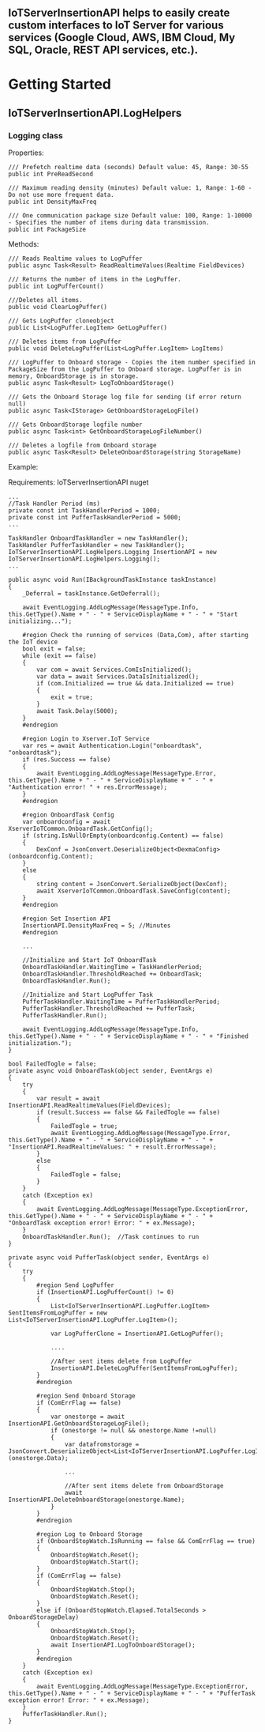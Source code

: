 ## IoTServerInsertionAPI helps to easily create custom interfaces to IoT Server for various services (Google Cloud, AWS, IBM Cloud, My SQL, Oracle, REST API services, etc.).

# Getting Started

## IoTServerInsertionAPI.LogHelpers

### Logging class

Properties:

    /// Prefetch realtime data (seconds) Default value: 45, Range: 30-55
    public int PreReadSecond

    /// Maximum reading density (minutes) Default value: 1, Range: 1-60 - Do not use more frequent data.
    public int DensityMaxFreq

    /// One communication package size Default value: 100, Range: 1-10000 - Specifies the number of items during data transmission.
    public int PackageSize

Methods:

    /// Reads Realtime values to LogPuffer
    public async Task<Result> ReadRealtimeValues(Realtime FieldDevices)

    /// Returns the number of items in the LogPuffer.
    public int LogPufferCount()

    ///Deletes all items.
    public void ClearLogPuffer()

    /// Gets LogPuffer cloneobject
    public List<LogPuffer.LogItem> GetLogPuffer()

    /// Deletes items from LogPuffer  
    public void DeleteLogPuffer(List<LogPuffer.LogItem> LogItems)

    /// LogPuffer to Onboard storage - Copies the item number specified in PackageSize from the LogPuffer to Onboard storage. LogPuffer is in memory, OnboardStorage is in storage.
    public async Task<Result> LogToOnboardStorage()

    /// Gets the Onboard Storage log file for sending (if error return null)  
    public async Task<IStorage> GetOnboardStorageLogFile()

    /// Gets OnboardStorage logfile number  
    public async Task<int> GetOnboardStorageLogFileNumber()

    /// Deletes a logfile from Onboard storage   
    public async Task<Result> DeleteOnboardStorage(string StorageName)

Example:

Requirements: IoTServerInsertionAPI nuget

    ...
    //Task Handler Period (ms)
    private const int TaskHandlerPeriod = 1000;
    private const int PufferTaskHandlerPeriod = 5000;
    ...

    TaskHandler OnboardTaskHandler = new TaskHandler();
    TaskHandler PufferTaskHandler = new TaskHandler();
    IoTServerInsertionAPI.LogHelpers.Logging InsertionAPI = new IoTServerInsertionAPI.LogHelpers.Logging();
    ...

    public async void Run(IBackgroundTaskInstance taskInstance)
    {
        _Deferral = taskInstance.GetDeferral();

        await EventLogging.AddLogMessage(MessageType.Info, this.GetType().Name + " - " + ServiceDisplayName + " - " + "Start initializing...");

        #region Check the running of services (Data,Com), after starting the IoT device
        bool exit = false;
        while (exit == false)
        {
            var com = await Services.ComIsInitialized();
            var data = await Services.DataIsInitialized();
            if (com.Initialized == true && data.Initialized == true)
            {
                exit = true;
            }
            await Task.Delay(5000);
        }
        #endregion

        #region Login to Xserver.IoT Service
        var res = await Authentication.Login("onboardtask", "onboardtask");
        if (res.Success == false)
        {
            await EventLogging.AddLogMessage(MessageType.Error, this.GetType().Name + " - " + ServiceDisplayName + " - " + "Authentication error! " + res.ErrorMessage);
        }
        #endregion

        #region OnboardTask Config
        var onboardconfig = await XserverIoTCommon.OnboardTask.GetConfig();
        if (string.IsNullOrEmpty(onboardconfig.Content) == false)
        {
            DexConf = JsonConvert.DeserializeObject<DexmaConfig>(onboardconfig.Content);
        }
        else
        {
            string content = JsonConvert.SerializeObject(DexConf);
            await XserverIoTCommon.OnboardTask.SaveConfig(content);
        }
        #endregion

        #region Set Insertion API
        InsertionAPI.DensityMaxFreq = 5; //Minutes
        #endregion
        
        ...

        //Initialize and Start IoT OnboardTask
        OnboardTaskHandler.WaitingTime = TaskHandlerPeriod;
        OnboardTaskHandler.ThresholdReached += OnboardTask;
        OnboardTaskHandler.Run();

        //Initialize and Start LogPuffer Task
        PufferTaskHandler.WaitingTime = PufferTaskHandlerPeriod;
        PufferTaskHandler.ThresholdReached += PufferTask;
        PufferTaskHandler.Run();

        await EventLogging.AddLogMessage(MessageType.Info, this.GetType().Name + " - " + ServiceDisplayName + " - " + "Finished initialization.");
    }

    bool FailedTogle = false;
    private async void OnboardTask(object sender, EventArgs e)
    {
        try
        {
            var result = await InsertionAPI.ReadRealtimeValues(FieldDevices);
            if (result.Success == false && FailedTogle == false)
            {
                FailedTogle = true;
                await EventLogging.AddLogMessage(MessageType.Error, this.GetType().Name + " - " + ServiceDisplayName + " - " + "InsertionAPI.ReadRealtimeValues: " + result.ErrorMessage);
            }
            else
            {
                FailedTogle = false;
            }
        }
        catch (Exception ex)
        {
            await EventLogging.AddLogMessage(MessageType.ExceptionError, this.GetType().Name + " - " + ServiceDisplayName + " - " + "OnboardTask exception error! Error: " + ex.Message);
        }
        OnboardTaskHandler.Run();  //Task continues to run
    }

    private async void PufferTask(object sender, EventArgs e)
    {
        try
        {
            #region Send LogPuffer
            if (InsertionAPI.LogPufferCount() != 0)
            {
                List<IoTServerInsertionAPI.LogPuffer.LogItem> SentItemsFromLogPuffer = new List<IoTServerInsertionAPI.LogPuffer.LogItem>();

                var LogPufferClone = InsertionAPI.GetLogPuffer();

                ....

                //After sent items delete from LogPuffer
                InsertionAPI.DeleteLogPuffer(SentItemsFromLogPuffer);
            }
            #endregion

            #region Send Onboard Storage
            if (ComErrFlag == false)
            {
                var onestorge = await InsertionAPI.GetOnboardStorageLogFile();
                if (onestorge != null && onestorge.Name !=null)
                {
                    var datafromstorage = JsonConvert.DeserializeObject<List<IoTServerInsertionAPI.LogPuffer.LogItem>>(onestorge.Data);

                    ...

                    //After sent items delete from OnboardStorage
                    await InsertionAPI.DeleteOnboardStorage(onestorge.Name);
                }
            }
            #endregion

            #region Log to Onboard Storage
            if (OnboardStopWatch.IsRunning == false && ComErrFlag == true)
            {
                OnboardStopWatch.Reset();
                OnboardStopWatch.Start();
            }
            if (ComErrFlag == false)
            {
                OnboardStopWatch.Stop();
                OnboardStopWatch.Reset();
            }
            else if (OnboardStopWatch.Elapsed.TotalSeconds > OnboardStorageDelay)
            {
                OnboardStopWatch.Stop();
                OnboardStopWatch.Reset();
                await InsertionAPI.LogToOnboardStorage();
            }
            #endregion
        }
        catch (Exception ex)
        {
            await EventLogging.AddLogMessage(MessageType.ExceptionError, this.GetType().Name + " - " + ServiceDisplayName + " - " + "PufferTask exception error! Error: " + ex.Message);
        }
        PufferTaskHandler.Run();
    }
